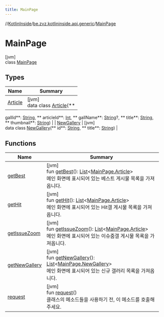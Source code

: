 ```yaml
---
title: MainPage
---
```

//[KotlinInside](../../../index.html)/[be.zvz.kotlininside.api.generic](../index.html)/[MainPage](index.html)

# MainPage

[jvm]\
class [MainPage](index.html)

## Types

| Name | Summary |
|---|---|
| [Article](-article/index.html) | [jvm]<br>data class [Article](-article/index.html)(**
gallId**: [String](https://kotlinlang.org/api/latest/jvm/stdlib/kotlin/-string/index.html), **
articleId**: [Int](https://kotlinlang.org/api/latest/jvm/stdlib/kotlin/-int/index.html), **
gallName**: [String](https://kotlinlang.org/api/latest/jvm/stdlib/kotlin/-string/index.html)?, **
title**: [String](https://kotlinlang.org/api/latest/jvm/stdlib/kotlin/-string/index.html), **
thumbnail**: [String](https://kotlinlang.org/api/latest/jvm/stdlib/kotlin/-string/index.html)) |
| [NewGallery](-new-gallery/index.html) | [jvm]<br>data class [NewGallery](-new-gallery/index.html)(**
id**: [String](https://kotlinlang.org/api/latest/jvm/stdlib/kotlin/-string/index.html), **
title**: [String](https://kotlinlang.org/api/latest/jvm/stdlib/kotlin/-string/index.html)) |

## Functions

| Name | Summary |
|---|---|
| [getBest](get-best.html) | [jvm]<br>fun [getBest](get-best.html)(): [List](https://kotlinlang.org/api/latest/jvm/stdlib/kotlin.collections/-list/index.html)<[MainPage.Article](-article/index.html)><br>메인 화면에 표시되어 있는 베스트 게시물 목록을 가져옵니다. |
| [getHit](get-hit.html) | [jvm]<br>fun [getHit](get-hit.html)(): [List](https://kotlinlang.org/api/latest/jvm/stdlib/kotlin.collections/-list/index.html)<[MainPage.Article](-article/index.html)><br>메인 화면에 표시되어 있는 Hit갤 게시물 목록을 가져옵니다. |
| [getIssueZoom](get-issue-zoom.html) | [jvm]<br>fun [getIssueZoom](get-issue-zoom.html)(): [List](https://kotlinlang.org/api/latest/jvm/stdlib/kotlin.collections/-list/index.html)<[MainPage.Article](-article/index.html)><br>메인 화면에 표시되어 있는 이슈줌갤 게시물 목록을 가져옵니다. |
| [getNewGallery](get-new-gallery.html) | [jvm]<br>fun [getNewGallery](get-new-gallery.html)(): [List](https://kotlinlang.org/api/latest/jvm/stdlib/kotlin.collections/-list/index.html)<[MainPage.NewGallery](-new-gallery/index.html)><br>메인 화면에 표시되어 있는 신규 갤러리 목록을 가져옵니다. |
| [request](request.html) | [jvm]<br>fun [request](request.html)()<br>클래스의 메소드들을 사용하기 전, 이 메소드를 호출해주세요. |

